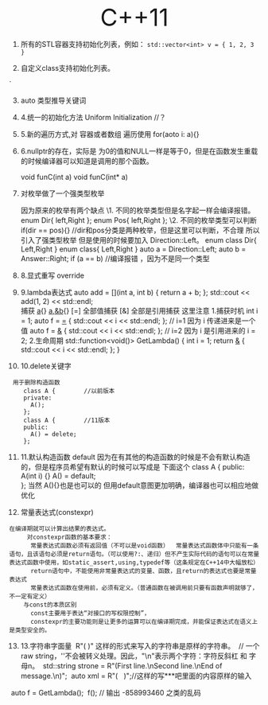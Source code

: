 <center><font size = 45>C++11</font></center>

1. 所有的STL容器支持初始化列表，例如： `std::vector<int> v = { 1, 2, 3 }`

2.  自定义class支持初始化列表。  

   `

3. auto 类型推导关键词

4.   4.统一的初始化方法          Uniform Initialization //？

5.   5.新的遍历方式,对 容器或者数组 遍历使用 for(aoto i: a){}

6.   6.nullptr的存在，实际是 为0的值和NULL一样是等于0，但是在函数发生重载的时候编译器可以知道是调用的那个函数。

      void funC(int a)
       void funC(int* a)

7. 对枚举做了一个强类型枚举 

     因为原来的枚举有两个缺点
         \1. 不同的枚举类型但是名字起一样会编译报错。
           enum Dir{
             left,Right
           };
           enum Pos{
             left,Right
           };
         \2. 不同的枚举类型可以判断
           if(dir == pos){}  //dir和pos分类是两种枚举，但是这里可以判断，不合理
       所以引入了强类型枚举 但是使用的时候要加入 Direction::Left。
         enum class Dir{
           Left,Right
         }
         enum class{
           Left,Right
         }
         auto a = Direction::Left;
         auto b = Answer::Right;
         if (a == b) //编译报错 ，因为不是同一个类型

8.    8.显式重写 override 

9.   9.lambda表达式
     auto add = [](int a, int b) { return a + b; };
     std::cout << add(1, 2) << std::endl;  
     捕获
       [a](){}
       [a,&b](){}
       [=]    全部值捕获
       [&]    全部是引用捕获
      这里注意 
       1.捕获时机
       int i = 1;
       auto f = [=]() { std::cout << i << std::endl; };    // i=1 因为 i 传递进来是一个值
       auto f = [&]() { std::cout << i << std::endl; };    // i=2 因为 i 是引用进来的
       i = 2;
       2.生命周期
       std::function<void()> GetLambda() {
         int i = 1;
         return [&]() { std::cout << i << std::endl; };
       }

10.   10.delete关键字

     用于删除构造函数
        class A {        //以前版本
        private:
          A();
        };
        class A {        //11版本
        public:
          A() = delete;
        };

11.  11.默认构造函数 default
        因为在有其他的构造函数的时候是不会有默认构造的，但是程序员希望有默认的时候可以写成是 下面这个
        class A {
        public:
          A(int i) {}
          A() = default;    
        };
        当然 A(){}也是也可以的
        但用default意图更加明确，编译器也可以相应地做优化

12.    常量表达式(constexpr) 

    在编译期就可以计算出结果的表达式。
         对constexpr函数的基本要求：
          常量表达式函数必须有返回值（不可以是void函数）  常量表达式函数体中只能有一条语句，且该语句必须是return语句。（可以使用?:、递归）但不产生实际代码的语句可以在常量表达式函数中使用，如static_assert,using,typedef等（这条规定在C++14中大幅放松）
          return语句中，不能使用非常量表达式的变量、函数，且return的表达式也要是常量表达式
          常量表达式函数在使用前，必须有定义。（普通函数在被调用前只要有函数声明就够了，不一定有定义）
        与const的本质区别
          const主要用于表达“对接口的写权限控制”，
          constexpr的主要功能则是让更多的运算可以在编译期完成，并能保证表达式在语义上是类型安全的。

13.   13.字符串字面量
    ​    R"( )" 这样的形式来写入的字符串是原样的字符串。
    ​    // 一个raw string，'\'不会被转义处理。因此，"\n"表示两个字符：字符反斜杠 和 字母n。
    ​    std::string strone = R"(First line.\nSecond line.\nEnd of message.\n)";
    ​    auto xml = R"(<root>
    ​      <item value="1">
    ​      <item value="2">
    ​    </root>)";//这样的写***吧里面的内容原样的输入

​    auto f = GetLambda();
​    f(); // 输出 -858993460 之类的乱码